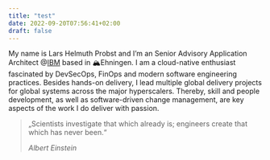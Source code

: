 ```yaml
---
title: "test"
date: 2022-09-20T07:56:41+02:00
draft: false
---
```


My name is Lars Helmuth Probst and I’m an Senior Advisory Application Architect @[IBM](https://www.ibm.com) based in 🏔Ehningen. I am a cloud-native enthusiast fascinated by DevSecOps, FinOps and modern software engineering practices. Besides hands-on delivery, I lead multiple global delivery projects for global systems across the major hyperscalers. Thereby, skill and people development, as well as software-driven change management, are key aspects of the work I do deliver with passion.

> „Scientists investigate that which already is; engineers create that which has never been.“
>
> *Albert Einstein*